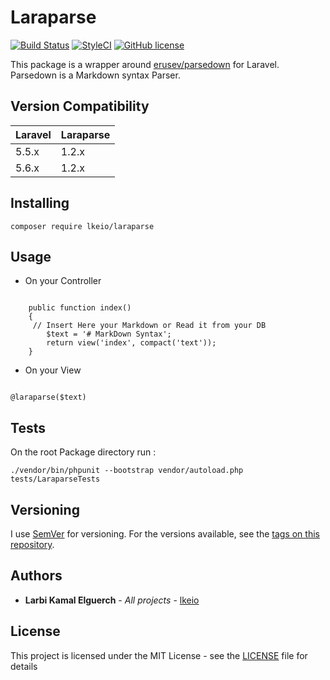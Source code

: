 # Laraparse
[![Build Status](https://travis-ci.org/lkeio/Laraparse.svg?branch=master)](https://travis-ci.org/lkeio/Laraparse)
[![StyleCI](https://styleci.io/repos/120118206/shield?branch=master)](https://styleci.io/repos/120118206)
[![GitHub license](https://img.shields.io/github/license/lkeio/Laraparse.svg)](https://github.com/lkeio/Laraparse/blob/master/LICENSE)

This package is a wrapper around [erusev/parsedown](https://github.com/erusev/parsedown) for Laravel.
Parsedown is a Markdown syntax Parser.

## Version Compatibility

 Laravel  | Laraparse
:---------|:----------
 5.5.x    | 1.2.x
 5.6.x    | 1.2.x

## Installing

```
composer require lkeio/laraparse
```

## Usage

- On your Controller 

```

    public function index()
    {
     // Insert Here your Markdown or Read it from your DB
        $text = '# MarkDown Syntax';
        return view('index', compact('text'));
    }

```
- On your View 

```

@laraparse($text)

```

## Tests 

On the root Package directory run :

```
./vendor/bin/phpunit --bootstrap vendor/autoload.php tests/LaraparseTests

```

## Versioning

I use [SemVer](http://semver.org/) for versioning. For the versions available, see the [tags on this repository](https://github.com/lkeio/Laraparse/tags). 

## Authors

* **Larbi Kamal Elguerch** - *All projects* - [lkeio](https://github.com/lkeio)

## License

This project is licensed under the MIT License - see the [LICENSE](LICENSE) file for details

